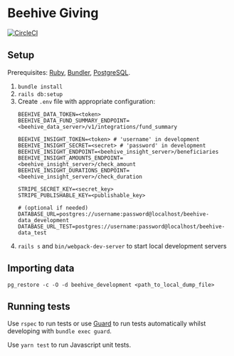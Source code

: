 # Beehive Giving

[![CircleCI](https://circleci.com/gh/TechforgoodCAST/beehive-giving.svg?style=svg&circle-token=9943df0487898ea0014071a42ee8da8b0d4b1d7e)](https://circleci.com/gh/TechforgoodCAST/beehive-giving)

## Setup
Prerequisites: [Ruby](https://www.ruby-lang.org), [Bundler](https://bundler.io/), [PostgreSQL](https://www.postgresql.org/).

1. `bundle install`
2. `rails db:setup`
3. Create `.env` file with appropriate configuration:
   ```
   BEEHIVE_DATA_TOKEN=<token>
   BEEHIVE_DATA_FUND_SUMMARY_ENDPOINT=<beehive_data_server>/v1/integrations/fund_summary

   BEEHIVE_INSIGHT_TOKEN=<token> # 'username' in development
   BEEHIVE_INSIGHT_SECRET=<secret> # 'password' in development
   BEEHIVE_INSIGHT_ENDPOINT=<beehive_insight_server>/beneficiaries
   BEEHIVE_INSIGHT_AMOUNTS_ENDPOINT=<beehive_insight_server>/check_amount
   BEEHIVE_INSIGHT_DURATIONS_ENDPOINT=<beehive_insight_server>/check_duration

   STRIPE_SECRET_KEY=<secret_key>
   STRIPE_PUBLISHABLE_KEY=<publishable_key>

   # (optional if needed)
   DATABASE_URL=postgres://username:password@localhost/beehive-data_development
   DATABASE_URL_TEST=postgres://username:password@localhost/beehive-data_test
   ```
4. `rails s` and `bin/webpack-dev-server` to start local development servers

## Importing data
`pg_restore -c -O -d beehive_development <path_to_local_dump_file>`

## Running tests
Use `rspec` to run tests or use [Guard](https://github.com/guard/guard) to run tests automatically whilst developing with `bundle exec guard`.

Use `yarn test` to run Javascript unit tests.
